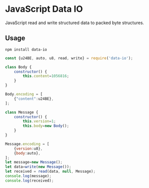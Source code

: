 # JavaScript Data IO #
JavaScript read and write structured data to packed byte structures.

## Usage ##

```
npm install data-io
```

```JavaScript
const {u24BE, auto, u8, read, write} = require('data-io');

class Body {
    constructor() {
        this.content=1056816;
    }
}

Body.encoding = [
    {"content":u24BE},
];

class Message {
    constructor() {
        this.version=1;
        this.body=new Body();
    }
}

Message.encoding = [
    {version:u8},
    {body:auto},
];
let message=new Message();
let data=write(new Message());
let received = read(data, null, Message);
console.log(message);
console.log(received);
```
